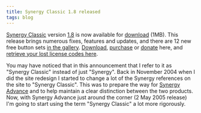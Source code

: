 ```yaml
---
title: Synergy Classic 1.8 released
tags: blog
---
```


[Synergy Classic](http://wincent.dev/a/products/synergy-classic/) version [1.8](http://wincent.dev/a/products/synergy-classic/history/#1.8) is now available for [download](http://wincent.dev/download.php?item=Synergy.dmg) (1MB). This release brings numerous fixes, features and updates, and there are 12 new free button sets [in the gallery](http://wincent.dev/a/products/synergy-classic/buttons/). [Download](http://wincent.dev/download.php?item=Synergy.dmg), [purchase](https://wincent.dev/a/products/synergy-classic/purchase/) or [donate](https://wincent.dev/a/products/synergy-classic/donate/) here, and [retrieve your lost license codes here](https://wincent.dev/a/support/registration/).

You may have noticed that in this announcement that I refer to it as "Synergy Classic" instead of just "Synergy". Back in November 2004 when I did the site redesign I started to change a lot of the Synergy references on the site to "Synergy Classic". This was to prepare the way for [Synergy Advance](http://wincent.dev/a/products/synergy-advance/) and to help maintain a clear distinction between the two products. Now, with Synergy Advance just around the corner (2 May 2005 release) I'm going to start using the term "Synergy Classic" a lot more rigorously.
